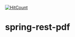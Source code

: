 [![HitCount](http://hits.dwyl.io/teamtact/https://github.com/teamtact/spring-rest-pdf.svg)](http://hits.dwyl.io/teamtact/https://github.com/teamtact/spring-rest-pdf)

# spring-rest-pdf
